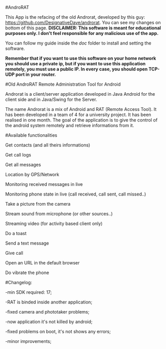 #AndroRAT

This App is the refacing of the old Androrat, developed by this guy: https://github.com/DesignativeDave/androrat. You can see my changes on bottom of this page. 
<b>DISCLAIMER: This software is meant for educational purposes only. I don't feel responsible for any malicious use of the app.</b>

You can follow my guide inside the <i>doc</i> folder to install and setting the software. 

<b>Remember that if you want to use this software on your home network you should use a private ip, but if you want to use this application remotely, you must use a public IP. In every case, you should open TCP-UDP port in your router.</b>

#Old AndroRAT
Remote Administration Tool for Android

Androrat is a client/server application developed in Java Android for the client side and in Java/Swing for the Server.

The name Androrat is a mix of Android and RAT (Remote Access Tool).
It has been developed in a team of 4 for a university project. It has been realised in one month. The goal of the application is to give the control of the android system remotely and retrieve informations from it.

#Available functionalities

Get contacts (and all theirs informations)

Get call logs

Get all messages

Location by GPS/Network

Monitoring received messages in live

Monitoring phone state in live (call received, call sent, call missed..)

Take a picture from the camera

Stream sound from microphone (or other sources..)

Streaming video (for activity based client only)

Do a toast

Send a text message

Give call

Open an URL in the default browser

Do vibrate the phone

#Changelog:

-min SDK required: 17;

-RAT is binded inside another application;

-fixed camera and phototaker problems;

-now application it's not killed by android;

-fixed problems on boot, it's not shows any errors;

-minor improvements;


